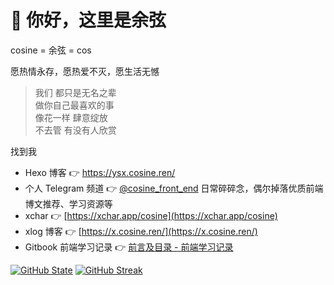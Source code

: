 # 🌸 你好，这里是余弦
cosine = 余弦 = cos

愿热情永存，愿热爱不灭，愿生活无憾

> 我们 都只是无名之辈 \
> 做你自己最喜欢的事 \
> 像花一样 肆意绽放 \
> 不去管 有没有人欣赏 

找到我

- Hexo 博客 👉 https://ysx.cosine.ren/
- 个人 Telegram 频道 👉 [@cosine_front_end](https://t.me/cosine_front_end) 日常碎碎念，偶尔掉落优质前端博文推荐、学习资源等
- xchar 👉 [https://xchar.app/cosine](https://xchar.app/cosine)
- xlog 博客 👉 [https://x.cosine.ren/](https://x.cosine.ren/)
- Gitbook 前端学习记录 👉 [前言及目录 - 前端学习记录](https://book.cosine.ren/)
 
[![GitHub State](https://github-readme-stats.vercel.app/api?username=yusixian&count_private=true&theme=dark&show_icons=true&hide_border=true)](https://github.com/anuraghazra/github-readme-stats)
[![GitHub Streak](https://streak-stats.demolab.com?user=yusixian&theme=dark&hide_border=true&card_width=470)](https://git.io/streak-stats)
